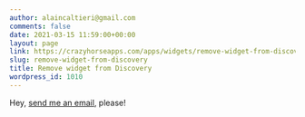 ```yaml
---
author: alaincaltieri@gmail.com
comments: false
date: 2021-03-15 11:59:00+00:00
layout: page
link: https://crazyhorseapps.com/apps/widgets/remove-widget-from-discovery/
slug: remove-widget-from-discovery
title: Remove widget from Discovery
wordpress_id: 1010
---
```





Hey, [send me an email](mailto:help.chapps@gmail.com), please!



